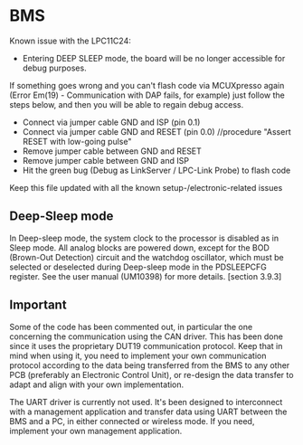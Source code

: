 # BMS
Known issue with the LPC11C24:

* Entering DEEP SLEEP mode, the board will be no longer accessible for debug purposes.

If something goes wrong and you can't flash code via MCUXpresso again (Error Em(19) - Communication with DAP fails, for example) just follow the steps below, and then you will be able to regain debug access.

* Connect via jumper cable GND and ISP (pin 0.1)
* Connect via jumper cable GND and RESET (pin 0.0) //procedure "Assert RESET with low-going pulse"
* Remove jumper cable between GND and RESET
* Remove jumper cable between GND and ISP
* Hit the green bug (Debug as LinkServer / LPC-Link Probe) to flash code

Keep this file updated with all the known setup-/electronic-related issues

## Deep-Sleep mode

In Deep-sleep mode, the system clock to the processor is disabled as in Sleep mode. All analog blocks are powered down, except for the BOD (Brown-Out Detection) circuit and the watchdog oscillator, which must be selected or deselected during Deep-sleep mode in the PDSLEEPCFG register.
See the user manual (UM10398) for more details. [section 3.9.3]

## Important
Some of the code has been commented out, in particular the one concerning the communication using the
CAN driver. This has been done since it uses the proprietary DUT19 communication protocol.
Keep that in mind when using it, you need to implement your own communication protocol according to
the data being transferred from the BMS to any other PCB (preferably an Electronic Control Unit), or
re-design the data transfer to adapt and align with your own implementation.

The UART driver is currently not used. It's been designed to interconnect with a management application
and transfer data using UART between the BMS and a PC, in either connected or wireless mode.
If you need, implement your own management application. 
